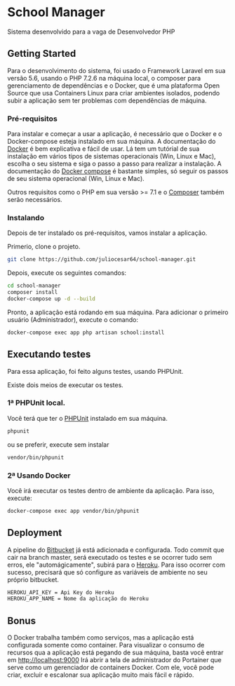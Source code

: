 # School Manager

Sistema desenvolvido para a vaga de Desenvolvedor PHP

## Getting Started

Para o desenvolvimento do sistema, foi usado o Framework Laravel em sua versão 5.6, usando o PHP 7.2.6 na máquina local, o composer para gerenciamento de dependências e o Docker, que é uma plataforma Open Source que usa Containers Linux para criar ambientes isolados, podendo subir a aplicação sem ter problemas com dependências de máquina.

### Pré-requisitos

Para instalar e começar a usar a aplicação, é necessário que o Docker e o Docker-compose esteja instalado em sua máquina.
A documentação do [Docker](https://docs.docker.com/install/#supported-platforms) é bem explicativa e fácil de usar. Lá tem um tutórial de sua instalação em vários tipos de sistemas operacionais (Win, Linux e Mac), escolha o seu sistema e siga o passo a passo para realizar a instalação.
A documentação do [Docker compose](https://docs.docker.com/v17.09/compose/install/#install-compose) é bastante simples, só seguir os passos de seu sistema operacional (Win, Linux e Mac).

Outros requisitos como o PHP em sua versão >= 7.1 e o [Composer](https://getcomposer.org/download/) também serão necessários.

### Instalando

Depois de ter instalado os pré-requisitos, vamos instalar a aplicação.

Primerio, clone o projeto.

```bash
git clone https://github.com/juliocesar64/school-manager.git
```

Depois, execute os seguintes comandos:

```bash
cd school-manager
composer install
docker-compose up -d --build
```

Pronto, a aplicação está rodando em sua máquina.
Para adicionar o primeiro usuário (Administrador), execute o comando:

```bash
docker-compose exec app php artisan school:install
```

## Executando testes

Para essa aplicação, foi feito alguns testes, usando PHPUnit.

Existe dois meios de executar os testes.

### 1ª PHPUnit local.
Você terá que ter o [PHPUnit](https://phpunit.de/getting-started/phpunit-7.html)
instalado em sua máquina.

```bash
phpunit
```

ou se preferir, execute sem instalar

```bash
vendor/bin/phpunit
```

### 2ª Usando Docker
Você irá executar os testes dentro de ambiente da aplicação.
Para isso, execute:

```bash
docker-compose exec app vendor/bin/phpunit
```

## Deployment

A pipeline do [Bitbucket](https://bitbucket.org/) já está adicionada e configurada.
Todo commit que cair na branch master, será executado os testes e se ocorrer tudo sem erros, ele "automágicamente", subirá para o [Heroku](https://www.heroku.com/).
Para isso ocorrer com sucesso, precisará que só configure as variáveis de ambiente no seu próprio bitbucket.

```bash
HEROKU_API_KEY = Api Key do Heroku
HEROKU_APP_NAME = Nome da aplicação do Heroku
```

## Bonus

O Docker trabalha também como serviços, mas a aplicação está configurada somente como container.
Para visualizar o consumo de recursos qua a aplicação está pegando de sua máquina, basta você entrar em [http://localhost:9000](http://localhost:9000)
Irá abrir a tela de administrador do Portainer que serve como um gerenciador de containers Docker.
Com ele, você pode criar, excluír e escalonar sua aplicação muito mais fácil e rápido.

